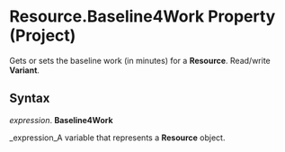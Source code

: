 
# Resource.Baseline4Work Property (Project)

Gets or sets the baseline work (in minutes) for a  **Resource**. Read/write  **Variant**.


## Syntax

 _expression_. **Baseline4Work**

 _expression_A variable that represents a  **Resource** object.

